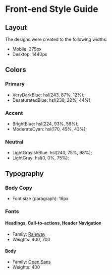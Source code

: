 # Front-end Style Guide

## Layout

The designs were created to the following widths:

- Mobile: 375px
- Desktop: 1440px

## Colors

### Primary

- VeryDarkBlue: hsl(243, 87%, 12%);
- DesaturatedBlue: hsl(238, 22%, 44%);

### Accent

- BrightBlue: hsl(224, 93%, 58%);
- ModerateCyan: hsl(170, 45%, 43%);

### Neutral

- LightGrayishBlue: hsl(240, 75%, 98%);
- LightGray: hsl(0, 0%, 75%);

## Typography

### Body Copy

- Font size (paragraph): 16px

### Fonts

#### Headings, Call-to-actions, Header Navigation

- Family: [Raleway](https://fonts.google.com/specimen/Raleway)
- Weights: 400, 700

#### Body

- Family: [Open Sans](https://fonts.google.com/specimen/Open+Sans)
- Weights: 400

